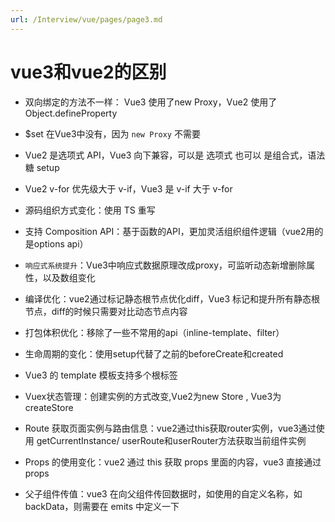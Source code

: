 ```yaml
---
url: /Interview/vue/pages/page3.md
---
```

# vue3和vue2的区别

* 双向绑定的方法不一样： Vue3 使用了new Proxy，Vue2 使用了Object.defineProperty

* $set 在Vue3中没有，因为 `new Proxy` 不需要

- Vue2 是选项式 API，Vue3 向下兼容，可以是 选项式 也可以 是组合式，语法糖 setup

- Vue2 v-for 优先级大于 v-if，Vue3 是 v-if 大于 v-for

- 源码组织方式变化：使用 TS 重写

- 支持 Composition API：基于函数的API，更加灵活组织组件逻辑（vue2用的是options api）

- `响应式系统提升`：Vue3中响应式数据原理改成proxy，可监听动态新增删除属性，以及数组变化

- 编译优化：vue2通过标记静态根节点优化diff，Vue3 标记和提升所有静态根节点，diff的时候只需要对比动态节点内容

- 打包体积优化：移除了一些不常用的api（inline-template、filter）

- 生命周期的变化：使用setup代替了之前的beforeCreate和created

- Vue3 的 template 模板支持多个根标签

- Vuex状态管理：创建实例的方式改变,Vue2为new Store , Vue3为createStore

- Route 获取页面实例与路由信息：vue2通过this获取router实例，vue3通过使用 getCurrentInstance/ userRoute和userRouter方法获取当前组件实例

- Props 的使用变化：vue2 通过 this 获取 props 里面的内容，vue3 直接通过 props

- 父子组件传值：vue3 在向父组件传回数据时，如使用的自定义名称，如 backData，则需要在 emits 中定义一下

